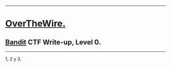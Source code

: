 
- - -

# [OverTheWire.](https://overthewire.org/wargames/)

## [Bandit](https://overthewire.org/wargames/bandit/bandit0.html) CTF Write-up, Level 0. 

- - -

1, 2 y 3.




